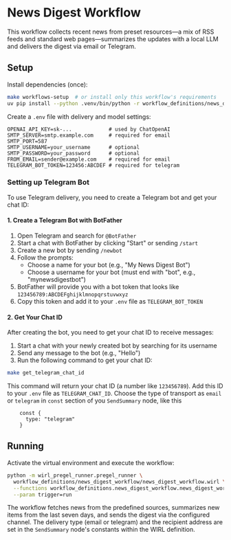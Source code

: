 # News Digest Workflow

This workflow collects recent news from preset resources—a mix of RSS feeds and standard web pages—summarizes the updates with a local LLM and delivers the digest via email or Telegram.

## Setup

Install dependencies (once):

```bash
make workflows-setup  # or install only this workflow's requirements
uv pip install --python .venv/bin/python -r workflow_definitions/news_digest_workflow/requirements.txt
```

Create a `.env` file with delivery and model settings:

```
OPENAI_API_KEY=sk-...            # used by ChatOpenAI
SMTP_SERVER=smtp.example.com     # required for email
SMTP_PORT=587
SMTP_USERNAME=your_username      # optional
SMTP_PASSWORD=your_password      # optional
FROM_EMAIL=sender@example.com    # required for email
TELEGRAM_BOT_TOKEN=123456:ABCDEF # required for telegram
```

### Setting up Telegram Bot

To use Telegram delivery, you need to create a Telegram bot and get your chat ID:

#### 1. Create a Telegram Bot with BotFather

1. Open Telegram and search for `@BotFather`
2. Start a chat with BotFather by clicking "Start" or sending `/start`
3. Create a new bot by sending `/newbot`
4. Follow the prompts:
   - Choose a name for your bot (e.g., "My News Digest Bot")
   - Choose a username for your bot (must end with "bot", e.g., "mynewsdigestbot")
5. BotFather will provide you with a bot token that looks like `123456789:ABCDEFghijklmnopqrstuvwxyz`
6. Copy this token and add it to your `.env` file as `TELEGRAM_BOT_TOKEN`

#### 2. Get Your Chat ID

After creating the bot, you need to get your chat ID to receive messages:

1. Start a chat with your newly created bot by searching for its username
2. Send any message to the bot (e.g., "Hello")
3. Run the following command to get your chat ID:

```bash
make get_telegram_chat_id
```

This command will return your chat ID (a number like `123456789`). Add this ID to your `.env` file as `TELEGRAM_CHAT_ID`. 
Choose the type of transport as `email` or `telegram` in `const` section of you `SendSummary` node, like this
```
    const {
      type: "telegram"
    }
```


## Running

Activate the virtual environment and execute the workflow:

```bash
python -m wirl_pregel_runner.pregel_runner \
  workflow_definitions/news_digest_workflow/news_digest_workflow.wirl \
  --functions workflow_definitions.news_digest_workflow.news_digest_workflow \
  --param trigger=run
```

The workflow fetches news from the predefined sources, summarizes new items from the last seven days, and sends the digest via the configured channel.
The delivery type (email or telegram) and the recipient address are set in the `SendSummary` node's constants within the WIRL definition.

